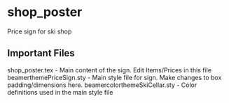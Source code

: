 # shop_poster
Price sign for ski shop

## Important Files
shop_poster.tex - Main content of the sign. Edit Items/Prices in this file
beamerthemePriceSign.sty - Main style file for sign. Make changes to box padding/dimensions here.
beamercolorthemeSkiCellar.sty - Color definitions used in the main style file
